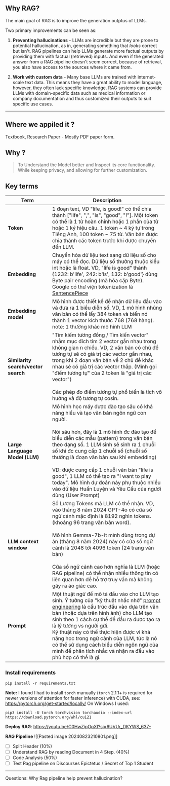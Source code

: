 ## Why RAG?

The main goal of RAG is to improve the generation outptus of LLMs.

Two primary improvements can be seen as:

1. **Preventing hallucinations** - LLMs are incredible but they are prone to potential hallucination, as in, generating something that _looks_ correct but isn't. RAG pipelines can help LLMs generate more factual outputs by providing them with factual (retrieved) inputs. And even if the generated answer from a RAG pipeline doesn't seem correct, because of retrieval, you also have access to the sources where it came from.

2. **Work with custom data** - Many base LLMs are trained with internet-scale text data. This means they have a great ability to model language, however, they often lack specific knowledge. RAG systems can provide LLMs with domain-specific data such as medical information or company documentation and thus customized their outputs to suit specific use cases.

---
## Where we appiled it ?
Textbook, Research Paper - Mostly PDF paper form.


## Why ?
> To Understand the Model better and Inspect its core functionality. While keeping privacy, and allowing for further customization.


## Key terms
| Term                                | Description                                                                                                                                                                                                                                                                                                                                                                                                                                                                                                                                          |
| ----------------------------------- | ---------------------------------------------------------------------------------------------------------------------------------------------------------------------------------------------------------------------------------------------------------------------------------------------------------------------------------------------------------------------------------------------------------------------------------------------------------------------------------------------------------------------------------------------------- |
| **Token**                           | 1 đoạn text, VD "life, is good!" có thể chia thành ["life", ",", "is", "good", "!"]. Một token có thể là 1 từ hoàn chỉnh hoặc 1 phần của từ hoặc 1 ký hiệu câu. 1 token ~ 4 ký tự trong Tiếng Anh, 100 token ~ 75 từ. Văn bản được chia thành các token trước khi được chuyển đến LLM.                                                                                                                                                                                                                                                               |
| **Embedding**                       | Chuyển hóa dữ liệu text sang dữ liệu số cho máy có thể đọc. Dữ liệu số thường thuộc kiểu int hoặc là float. VD, "life is good" thành {1232: b'life', 242: b'is', 132: b'good'} dùng Byte pair encoding (mã hóa cặp Byte). Google có thư viện tokenization là  [SentencePiece](https://github.com/google/sentencepiece)                                                                                                                                                                                                                               |
| **Embedding model**                 | Mô hình được thiết kế để nhận dữ liệu đầu vào và đưa ra 1 biểu diễn số. VD, 1 mô hình nhúng văn bản có thể lấy 384 token và biến nó thành 1 vector kích thước 768 (768 hàng). note: 1 thường khác mô hình LLM                                                                                                                                                                                                                                                                                                                                        |
| **Similarity search/vector search** | "Tìm kiếm tương đồng / Tìm kiến vector" nhằm mục đích tìm 2 vector gần nhau trong không gian n chiều. VD, 2 văn bản có chủ đề tương tự sẽ có giá trị các vector gần nhau, trong khi 2 đoạn văn bản về 2 chủ đề khác nhau sẽ có giá trị các vector thấp. (Mình gọi "điểm tương tự" của 2 token là "giá trị các vector")<br><br>Các phép đo điểm tương tự phổ biến là tích vô hướng và độ tương tự cosin.                                                                                                                                              |
| **Large Language Model (LLM)**      | Mô hình học máy được đào tạo sâu có khả năng hiểu và tạo văn bản ngôn ngữ con người.<br><br>Nói sâu hơn, đây là 1 mô hình đc đào tạo để biểu diễn các mẫu (pattern) trong văn bản theo dạng số. 1 LLM sinh sẽ sinh ra 1 chuỗi số khi đc cung cấp 1 chuỗi số (chuỗi số thường là đoạn văn bản sau khi embedding) <br><br>VD: được cung cấp 1 chuỗi văn bản "life is good", 1 LLM có thể tạo ra "I want to play today". Mô hình dự đoán này phụ thuộc nhiều vào dữ liệu Huấn Luyện và Yêu Cầu của người dùng (User Prompt)                             |
| **LLM context window**              | Số Lượng Tokens mà LLM có thể nhận. VD, vào tháng 8 năm 2024 GPT-4o có cửa sổ ngữ cảnh mặc định là 8192 nghìn tokens. (khoảng 96 trang văn bản word). <br><br>Mô hình Gemma-7b-it mình dùng trong dự án (tháng 8 năm 2024) này có cửa sổ ngữ cảnh là 2048 tới 4096 token (24 trang văn bản) <br><br>Cửa sổ ngữ cảnh cao hơn nghĩa là LLM (hoặc RAG pipeline) có thể nhận nhiều thông tin có liên quan hơn để hỗ trợ truy vấn mà không gây ra ảo giác cao.                                                                                            |
| **Prompt**                          | Một thuật ngữ để mô tả đầu vào cho LLM tạo sinh. Ý tưởng của "kỹ thuật nhắc nhở" [prompt engineering](https://www.google.com/url?q=https%3A%2F%2Fen.wikipedia.org%2Fwiki%2FPrompt_engineering) là cấu trúc đầu vào dựa trên văn bản (hoặc dựa trên hình ảnh) cho LLM tạo sinh theo 1 cách cự thể để đầu ra được tạo ra là lý tưởng vs người gửi. <br>Kỹ thuật này có thể thực hiện được vì khả năng học trong ngữ cảnh của LLM, tức là nó có thể sử dụng cách biểu diễn ngôn ngữ của mình để phân tích nhắc và nhận ra đầu vào phù hợp có thể là gì. |


### Install requirements
```
pip install -r requirements.txt
```
**Note:** I found I had to install `torch` manually (`torch` 2.1.1+ is required for newer versions of attention for faster inference) with CUDA, see: https://pytorch.org/get-started/locally/
On Windows I used:
```
pip3 install -U torch torchvision torchaudio --index-url https://download.pytorch.org/whl/cu121
```
**Deploy RAG**: https://youtu.be/C0HwZipOqXI?si=6UVUr_DKYWS_637-


**RAG Pipeline**
![[Pasted image 20240823210801.png]]

- [ ]  Split Header (10%)
- [ ] Understand RAG by reading Document in 4 Step. (40%)
- [ ] Code Analysis (50%)
- [ ] Test Rag pipeline on Discourses Epictetus / Secret of Top 1 Student
---

Questions: 
Why Rag pipeline help prevent hallucination?
